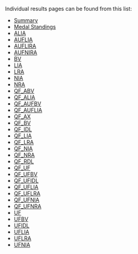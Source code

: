 <!--#set var="title" value="SMT-COMP 2014 results"
-->


Individual results pages can be found from this list:


- <a href="results/summary.html">Summary</a>
- <a href="results/gold.html">Medal Standings</a>
- <a href="results/ALIA.html">ALIA</a>
- <a href="results/AUFLIA.html">AUFLIA</a>
- <a href="results/AUFLIRA.html">AUFLIRA</a>
- <a href="results/AUFNIRA.html">AUFNIRA</a>
- <a href="results/BV.html">BV</a>
- <a href="results/LIA.html">LIA</a>
- <a href="results/LRA.html">LRA</a>
- <a href="results/NIA.html">NIA</a>
- <a href="results/NRA.html">NRA</a>
- <a href="results/QF_ABV.html">QF_ABV</a>
- <a href="results/QF_ALIA.html">QF_ALIA</a>
- <a href="results/QF_AUFBV.html">QF_AUFBV</a>
- <a href="results/QF_AUFLIA.html">QF_AUFLIA</a>
- <a href="results/QF_AX.html">QF_AX</a>
- <a href="results/QF_BV.html">QF_BV</a>
- <a href="results/QF_IDL.html">QF_IDL</a>
- <a href="results/QF_LIA.html">QF_LIA</a>
- <a href="results/QF_LRA.html">QF_LRA</a>
- <a href="results/QF_NIA.html">QF_NIA</a>
- <a href="results/QF_NRA.html">QF_NRA</a>
- <a href="results/QF_RDL.html">QF_RDL</a>
- <a href="results/QF_UF.html">QF_UF</a>
- <a href="results/QF_UFBV.html">QF_UFBV</a>
- <a href="results/QF_UFIDL.html">QF_UFIDL</a>
- <a href="results/QF_UFLIA.html">QF_UFLIA</a>
- <a href="results/QF_UFLRA.html">QF_UFLRA</a>
- <a href="results/QF_UFNIA.html">QF_UFNIA</a>
- <a href="results/QF_UFNRA.html">QF_UFNRA</a>
- <a href="results/UF.html">UF</a>
- <a href="results/UFBV.html">UFBV</a>
- <a href="results/UFIDL.html">UFIDL</a>
- <a href="results/UFLIA.html">UFLIA</a>
- <a href="results/UFLRA.html">UFLRA</a>
- <a href="results/UFNIA.html">UFNIA</a>
